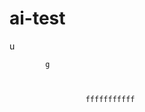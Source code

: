   # ai-test 
  u
 
            g   
 

   
                     fffffffffff
                            
             
                      
      
        
 
    
  
   
